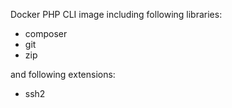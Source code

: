Docker PHP CLI image including following libraries:

- composer
- git
- zip

and following extensions:

- ssh2
